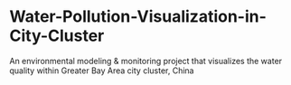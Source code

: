 # Water-Pollution-Visualization-in-City-Cluster
An environmental modeling &amp; monitoring project that visualizes the water quality within Greater Bay Area city cluster, China
